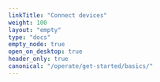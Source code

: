 ```yaml
---
linkTitle: "Connect devices"
weight: 100
layout: "empty"
type: "docs"
empty_node: true
open_on_desktop: true
header_only: true
canonical: "/operate/get-started/basics/"
---
```

